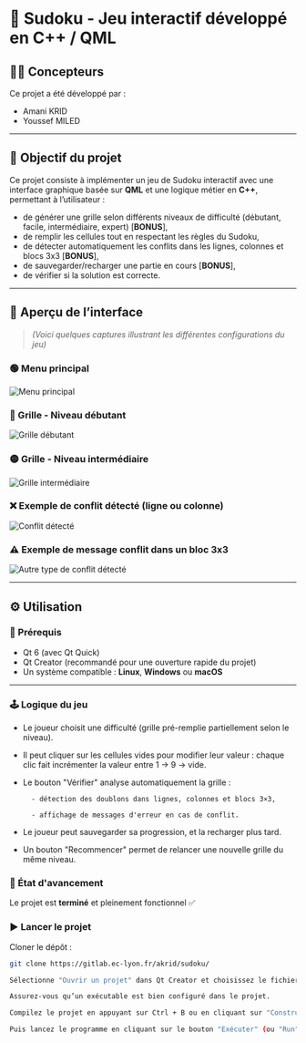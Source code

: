 # 🧩 Sudoku - Jeu interactif développé en C++ / QML

## 👩‍💻 Concepteurs

Ce projet a été développé par :

- Amani KRID  
- Youssef MILED

---

## 🎯 Objectif du projet

Ce projet consiste à implémenter un jeu de Sudoku interactif avec une interface graphique basée sur **QML** et une logique métier en **C++**, permettant à l’utilisateur :

- de générer une grille selon différents niveaux de difficulté (débutant, facile, intermédiaire, expert) [**BONUS**],
- de remplir les cellules tout en respectant les règles du Sudoku,
- de détecter automatiquement les conflits dans les lignes, colonnes et blocs 3x3 [**BONUS**],
- de sauvegarder/recharger une partie en cours [**BONUS**],
- de vérifier si la solution est correcte.

---

## 📸 Aperçu de l’interface

> _(Voici quelques captures illustrant les différentes configurations du jeu)_

### 🟢 Menu principal
![Menu principal](./screenshots/menu_principal.png)

### 🔰 Grille - Niveau débutant
![Grille débutant](./screenshots/debutant.png)

### 🟡 Grille - Niveau intermédiaire
![Grille intermédiaire](./screenshots/intermediaire.png)

### ❌ Exemple de conflit détecté (ligne ou colonne)
![Conflit détecté](./screenshots/conflit.png)

### ⚠️ Exemple de message conflit dans un bloc 3x3
![Autre type de conflit détecté](./screenshots/autre_conflit.png)

---

## ⚙️ Utilisation

### 🔧 Prérequis

- Qt 6 (avec Qt Quick)
- Qt Creator (recommandé pour une ouverture rapide du projet)
- Un système compatible : **Linux**, **Windows** ou **macOS**

---


### 🕹️ Logique du jeu

- Le joueur choisit une difficulté (grille pré-remplie partiellement selon le niveau).

- Il peut cliquer sur les cellules vides pour modifier leur valeur : chaque clic fait incrémenter la valeur entre 1 → 9 → vide.

- Le bouton "Vérifier" analyse automatiquement la grille :

        - détection des doublons dans lignes, colonnes et blocs 3×3,

        - affichage de messages d'erreur en cas de conflit.

- Le joueur peut sauvegarder sa progression, et la recharger plus tard.

- Un bouton "Recommencer" permet de relancer une nouvelle grille du même niveau.

### 🚧 État d'avancement

Le projet est **terminé** et pleinement fonctionnel ✅ 

### ▶️ Lancer le projet

Cloner le dépôt :
   ```bash
   git clone https://gitlab.ec-lyon.fr/akrid/sudoku/
   
   Sélectionne "Ouvrir un projet" dans Qt Creator et choisissez le fichier CMakeLists.txt.

   Assurez-vous qu’un exécutable est bien configuré dans le projet.

   Compilez le projet en appuyant sur Ctrl + B ou en cliquant sur "Construire" (ou "Build").

   Puis lancez le programme en cliquant sur le bouton "Exécuter" (ou "Run").



